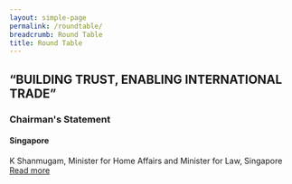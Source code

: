 ```yaml
---
layout: simple-page
permalink: /roundtable/
breadcrumb: Round Table
title: Round Table
---
```


## “BUILDING TRUST, ENABLING INTERNATIONAL TRADE”

### Chairman's Statement
#### Singapore
K Shanmugam, Minister for Home Affairs and Minister for Law, Singapore
[Read more](#)
